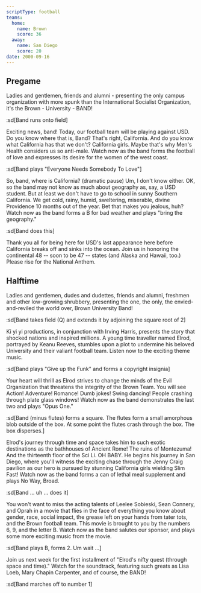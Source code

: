 ```yaml
---
scriptType: football
teams:
  home:
    name: Brown
    score: 36
  away:
    name: San Diego
    score: 20
date: 2000-09-16
---
```


## Pregame

Ladies and gentlemen, friends and alumni - presenting the only campus organization with more spunk than the International Socialist Organization, it's the Brown - University - BAND!

:sd[Band runs onto field]

Exciting news, band! Today, our football team will be playing against USD. Do you know where that is, Band? That's right, California. And do you know what California has that we don't? California girls. Maybe that's why Men's Health considers us so anti-male. Watch now as the band forms the football of love and expresses its desire for the women of the west coast.

:sd[Band plays "Everyone Needs Somebody To Love"]

So, band, where is California? (dramatic pause) Um, I don't know either. OK, so the band may not know as much about geography as, say, a USD student. But at least we don't have to go to school in sunny Southern California. We get cold, rainy, humid, sweltering, miserable, divine Providence 10 months out of the year. Bet that makes you jealous, huh?  
Watch now as the band forms a B for bad weather and plays "bring the geography."

:sd[Band does this]

Thank you all for being here for USD's last appearance here before California breaks off and sinks into the ocean. Join us in honoring the continental 48 -- soon to be 47 -- states (and Alaska and Hawaii, too.) Please rise for the National Anthem.

## Halftime

Ladies and gentlemen, dudes and dudettes, friends and alumni, freshmen and other low-growing shrubbery, presenting the one, the only, the envied-and-reviled the world over, Brown University Band!

:sd[Band takes field (Q) and extends it by adjoining the square root of 2]

Ki yi yi productions, in conjunction with Irving Harris, presents the story that shocked nations and inspired millions. A young time traveller named Elrod, portrayed by Keanu Reeves, stumbles upon a plot to undermine his beloved University and their valiant football team. Listen now to the exciting theme music.

:sd[Band plays "Give up the Funk" and forms a copyright insignia]

Your heart will thrill as Elrod strives to change the minds of the Evil Organization that threatens the integrity of the Brown Team. You will see Action! Adventure! Romance! Dumb jokes! Swing dancing! People crashing through plate glass windows! Watch now as the band demonstrates the last two and plays "Opus One."

:sd[Band (minus flutes) forms a square. The flutes form a small amorphous blob outside of the box. At some point the flutes crash through the box. The box disperses.]

Elrod's journey through time and space takes him to such exotic destinations as the bathhouses of Ancient Rome! The ruins of Montezuma! And the thirteenth floor of the Sci Li. OH BABY. He begins his journey in San Diego, where you'll witness the exciting chase through the Jenny Craig pavilion as our hero is pursued by stunning California girls wielding Slim Fast! Watch now as the band forms a can of lethal meal supplement and plays No Way, Broad.

:sd[Band ... uh ... does it]

You won't want to miss the acting talents of Leelee Sobieski, Sean Connery, and Oprah in a movie that flies in the face of everything you know about gender, race, social impact, the grease left on your hands from tater tots, and the Brown football team. This movie is brought to you by the numbers 6, 9, and the letter B. Watch now as the band salutes our sponsor, and plays some more exciting music from the movie.

:sd[Band plays B, forms 2. Um wait ...]

Join us next week for the first installment of "Elrod's nifty quest (through space and time)." Watch for the soundtrack, featuring such greats as Lisa Loeb, Mary Chapin Carpenter, and of course, the BAND!

:sd[Band marches off to number 1]
